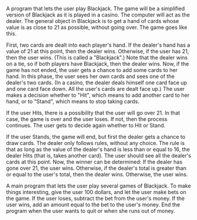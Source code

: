 A program that lets the user play Blackjack. The game will be a simplified version of Blackjack as it is played in a casino. The computer will act as the dealer.
The general object in Blackjack is to get a hand of cards whose value is as close to 21 as possible, without going over. The game goes like this.

First, two cards are dealt into each player's hand. If the dealer's hand has a value of 21 at this point, then the dealer wins. Otherwise, if the user has 21, then the user wins. (This is called a "Blackjack".) Note that the dealer wins on a tie, so if both players have Blackjack, then the dealer wins.
Now, if the game has not ended, the user gets a chance to add some cards to her hand. In this phase, the user sees her own cards and sees one of the dealer's two cards. (In a casino, the dealer deals himself one card face up and one card face down. All the user's cards are dealt face up.) The user makes a decision whether to "Hit", which means to add another card to her hand, or to "Stand", which means to stop taking cards.

If the user Hits, there is a possibility that the user will go over 21. In that case, the game is over and the user loses. If not, then the process continues. The user gets to decide again whether to Hit or Stand.

If the user Stands, the game will end, but first the dealer gets a chance to draw cards. The dealer only follows rules, without any choice. The rule is that as long as the value of the dealer's hand is less than or equal to 16, the dealer Hits (that is, takes another card). The user should see all the dealer's cards at this point. Now, the winner can be
determined: If the dealer has gone over 21, the user wins. Otherwise, if the dealer's total is greater than or equal to the user's total, then the dealer wins. Otherwise, the user wins.

A main program that lets the user play several games of Blackjack. To make things interesting, give the user 100 dollars, and let the user make bets on the game. If the user loses, subtract the bet from the user's money. If the user wins, add an amount equal to the bet to the user's money. End the program when the user wants to quit or when she runs out of money.
